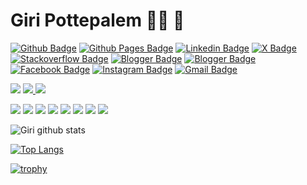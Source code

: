 # Giri Pottepalem 👨‍💻 🎨

[![Github Badge](https://img.shields.io/badge/-Github-181717?style=flat&logo=Github&logoColor=white&link=https://github.com/gpottepalem)](https://github.com/gpottepalem)
[![Github Pages Badge](https://img.shields.io/badge/-Github&nbsp;Pages-222222?style=flat&logo=Githubpages&logoColor=white&link=https://gpottepalem.github.io/)](https://gpottepalem.github.io/)
[![Linkedin Badge](https://img.shields.io/badge/-LinkedIn-0A66C2?style=flat&logo=Linkedin&logoColor=white&link=https://www.linkedin.com/in/gpottepalem/)](https://www.linkedin.com/in/gpottepalem/)
[![X Badge](https://img.shields.io/badge/-Twitter-black?style=flat&logo=X&logoColor=white&link=https://www.twitter.com/gpottepalem/)](https://www.twitter.com/gpottepalem/)
[![Stackoverflow Badge](https://img.shields.io/badge/-Stackoverflow-F58025?style=flat&logo=stackoverflow&logoColor=black&link=https://stackoverflow.com/users/5127542/giridhar-pottepalem)](https://stackoverflow.com/users/5127542/giridhar-pottepalem)
[![Blogger Badge](https://img.shields.io/badge/-Tech&nbsp;Blogger-FF5722?style=flat&logo=blogger&logoColor=white&link=https://giri-tech.blogspot.com/)](https://giri-tech.blogspot.com/)
[![Blogger Badge](https://img.shields.io/badge/-Art&nbsp;Blogger-FF5722?style=flat&logo=blogger&logoColor=white&link=https://soul-on-canvas.blogspot.com/)](https://soul-on-canvas.blogspot.com/)
[![Facebook Badge](https://img.shields.io/badge/-Facebook-0866FF?style=flat&logo=Facebook&logoColor=white&link=https://facebook.com/gpottepalem)](https://facebook.com/gpottepalem)
[![Instagram Badge](https://img.shields.io/badge/-Instagram-E4405F?style=flat&logo=Instagram&logoColor=white&link=https://instagram.com/gpottepalem)](https://instagram.com/gpottepalem)
[![Gmail Badge](https://img.shields.io/badge/-Gmail-EA4335?style=flat&logo=Gmail&logoColor=white&link=mailto:gpottepalem@gmail.com)](mailto:gpottepalem@gmail.com/)

<p>
  <img src="http://views.whatilearened.today/views/github/gpottepalem/views.svg" />
  <a href="https://github.com/gpottepalem/">
    <img src="https://img.shields.io/github/followers/gpottepalem?color=%234CC61E&label=GitHub%20Followers%20%3A" />
  </a>
  <a href="https://github.com/gpottepalem?tab=repositories">
    <img src="https://badges.frapsoft.com/os/v2/open-source.svg?v=103" />
  </a>
</p>
<p>
  <img src="https://img.shields.io/badge/Backend-Java-informational?style=flat&logo=java&logoColor=red&color=05122A" />
  <img src="https://img.shields.io/badge/Backend-Groovy-informational?style=flat&logo=apachegroovy&color=4298B8" />
  <img src="https://img.shields.io/badge/Spring-Framework-informational?style=flat&logo=spring&color=6DB33F" />
  <img src="https://img.shields.io/badge/Spring-Boot-informational?style=flat&logo=springboot&color=6DB33F" />
  <img src="https://img.shields.io/badge/Cloud-Amazon&nbsp;AWS-informational?style=flat&logo=amazonaws&color=232F3E" />
  <img src="https://img.shields.io/badge/Container-Docker-informational?style=flat&logo=docker&color=2496ED" />
  <img src="https://img.shields.io/badge/Workload-Kubernetes-informational?style=flat&logo=kubernetes&color=326CE5" />
  <img src="https://img.shields.io/badge/CI-Concourse-informational?style=flat&logo=concourse&color=3398DC" />
</p>

![Giri github stats](https://github-readme-stats.vercel.app/api?username=gpottepalem&show_icons=true&theme=radical)

[![Top Langs](https://github-readme-stats.vercel.app/api/top-langs/?username=gpottepalem&theme=radical&hide=PlpgSQL,jupyter%20notebook,html)](https://github.com/anuraghazra/github-readme-stats)

[![trophy](https://github-profile-trophy.vercel.app/?username=gpottepalem)](https://github.com/ryo-ma/github-profile-trophy)
<!--
**gpottepalem/gpottepalem** is a ✨ _special_ ✨ repository because its `README.md` (this file) appears on your GitHub profile.

Here are some ideas to get you started:

- 🔭 I’m currently working on ...
- 🌱 I’m currently learning ...
- 👯 I’m looking to collaborate on ...
- 🤔 I’m looking for help with ...
- 💬 Ask me about ...
- 📫 How to reach me: ...
- 😄 Pronouns: ...
- ⚡ Fun fact: ...
-->
